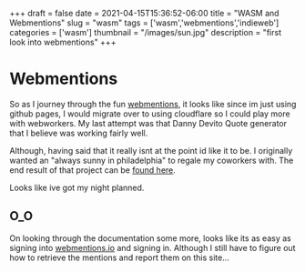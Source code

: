 +++
draft = false
date = 2021-04-15T15:36:52-06:00
title = "WASM and Webmentions"
slug = "wasm"
tags = ['wasm','webmentions','indieweb']
categories = ['wasm']
thumbnail = "/images/sun.jpg"
description = "first look into webmentions"
+++

# Webmentions

So as I journey through the fun [webmentions](https://indieweb.org/Webmention), it looks like since im
just using github pages, I would migrate over to using cloudflare so I could play more with webworkers.
My last attempt was that Danny Devito Quote generator that I believe was working fairly well.

Although, having said that it really isnt at the point id like it to be. I originally wanted an "always sunny in philadelphia"
to regale my coworkers with. The end result of that project can be [found here](https://danny-devito.acererak.workers.dev/).

Looks like ive got my night planned.

## O_O

On looking through the documentation some more, looks like its as easy as signing into [webmentions.io](https://webmention.io/)
and signing in. Although I still have to figure out how to retrieve the mentions and report them on this site...